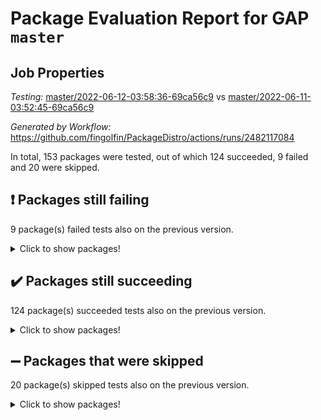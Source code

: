 # Package Evaluation Report for GAP `master`

## Job Properties

*Testing:* [master/2022-06-12-03:58:36-69ca56c9](https://github.com/fingolfin/PackageDistro/blob/data/reports/master/2022-06-12-03:58:36-69ca56c9) vs [master/2022-06-11-03:52:45-69ca56c9](https://github.com/fingolfin/PackageDistro/blob/data/reports/master/2022-06-11-03:52:45-69ca56c9)

*Generated by Workflow:* https://github.com/fingolfin/PackageDistro/actions/runs/2482117084

In total, 153 packages were tested, out of which 124 succeeded, 9 failed and 20 were skipped.

## :exclamation: Packages still failing

9 package(s) failed tests also on the previous version.
<details><summary>Click to show packages!</summary>

- fining 1.4.1 [(failure)](https://github.com/fingolfin/PackageDistro/runs/6847365060?check_suite_focus=true)
- francy 1.2.4 [(failure)](https://github.com/fingolfin/PackageDistro/runs/6847365373?check_suite_focus=true)
- hap 1.39 [(failure)](https://github.com/fingolfin/PackageDistro/runs/6847365746?check_suite_focus=true)
- normalizinterface 1.3.2 [(failure)](https://github.com/fingolfin/PackageDistro/runs/6847366771?check_suite_focus=true)
- packagemanager 1.2 [(failure)](https://github.com/fingolfin/PackageDistro/runs/6847366900?check_suite_focus=true)
- rcwa 4.6.4 [(failure)](https://github.com/fingolfin/PackageDistro/runs/6847367160?check_suite_focus=true)
- recog 1.3.2 [(failure)](https://github.com/fingolfin/PackageDistro/runs/6847367194?check_suite_focus=true)
- semigroups 4.0.0 [(failure)](https://github.com/fingolfin/PackageDistro/runs/6847367348?check_suite_focus=true)
- ugaly 4.0.2 [(failure)](https://github.com/fingolfin/PackageDistro/runs/6847368018?check_suite_focus=true)
</details>

## :heavy_check_mark: Packages still succeeding

124 package(s) succeeded tests also on the previous version.
<details><summary>Click to show packages!</summary>

- ace 5.4 [(success)](https://github.com/fingolfin/PackageDistro/runs/6847364113?check_suite_focus=true)
- aclib 1.3.2 [(success)](https://github.com/fingolfin/PackageDistro/runs/6847364128?check_suite_focus=true)
- agt 0.2 [(success)](https://github.com/fingolfin/PackageDistro/runs/6847364148?check_suite_focus=true)
- alnuth 3.2.1 [(success)](https://github.com/fingolfin/PackageDistro/runs/6847364167?check_suite_focus=true)
- anupq 3.2.6 [(success)](https://github.com/fingolfin/PackageDistro/runs/6847364186?check_suite_focus=true)
- atlasrep 2.1.2 [(success)](https://github.com/fingolfin/PackageDistro/runs/6847364200?check_suite_focus=true)
- autodoc 2022.03.10 [(success)](https://github.com/fingolfin/PackageDistro/runs/6847364238?check_suite_focus=true)
- automata 1.15 [(success)](https://github.com/fingolfin/PackageDistro/runs/6847364254?check_suite_focus=true)
- automgrp 1.3.2 [(success)](https://github.com/fingolfin/PackageDistro/runs/6847364275?check_suite_focus=true)
- autpgrp 1.10.2 [(success)](https://github.com/fingolfin/PackageDistro/runs/6847364299?check_suite_focus=true)
- cap 2022.05-09 [(success)](https://github.com/fingolfin/PackageDistro/runs/6847364321?check_suite_focus=true)
- caratinterface 2.3.3 [(success)](https://github.com/fingolfin/PackageDistro/runs/6847364342?check_suite_focus=true)
- cddinterface 2020.06.24 [(success)](https://github.com/fingolfin/PackageDistro/runs/6847364363?check_suite_focus=true)
- circle 1.6.5 [(success)](https://github.com/fingolfin/PackageDistro/runs/6847364378?check_suite_focus=true)
- classicpres 1.22 [(success)](https://github.com/fingolfin/PackageDistro/runs/6847364392?check_suite_focus=true)
- cohomolo 1.6.10 [(success)](https://github.com/fingolfin/PackageDistro/runs/6847364408?check_suite_focus=true)
- congruence 1.2.4 [(success)](https://github.com/fingolfin/PackageDistro/runs/6847364420?check_suite_focus=true)
- corelg 1.56 [(success)](https://github.com/fingolfin/PackageDistro/runs/6847364432?check_suite_focus=true)
- crime 1.6 [(success)](https://github.com/fingolfin/PackageDistro/runs/6847364448?check_suite_focus=true)
- crisp 1.4.5 [(success)](https://github.com/fingolfin/PackageDistro/runs/6847364473?check_suite_focus=true)
- crypting 0.10 [(success)](https://github.com/fingolfin/PackageDistro/runs/6847364505?check_suite_focus=true)
- cryst 4.1.24 [(success)](https://github.com/fingolfin/PackageDistro/runs/6847364530?check_suite_focus=true)
- crystcat 1.1.9 [(success)](https://github.com/fingolfin/PackageDistro/runs/6847364563?check_suite_focus=true)
- ctbllib 1.3.4 [(success)](https://github.com/fingolfin/PackageDistro/runs/6847364598?check_suite_focus=true)
- cubefree 1.19 [(success)](https://github.com/fingolfin/PackageDistro/runs/6847364634?check_suite_focus=true)
- curlinterface 2.2.2 [(success)](https://github.com/fingolfin/PackageDistro/runs/6847364667?check_suite_focus=true)
- cvec 2.7.5 [(success)](https://github.com/fingolfin/PackageDistro/runs/6847364727?check_suite_focus=true)
- datastructures 0.2.7 [(success)](https://github.com/fingolfin/PackageDistro/runs/6847364760?check_suite_focus=true)
- deepthought 1.0.5 [(success)](https://github.com/fingolfin/PackageDistro/runs/6847364787?check_suite_focus=true)
- design 1.7 [(success)](https://github.com/fingolfin/PackageDistro/runs/6847364802?check_suite_focus=true)
- difsets 2.3.1 [(success)](https://github.com/fingolfin/PackageDistro/runs/6847364821?check_suite_focus=true)
- digraphs 1.5.3 [(success)](https://github.com/fingolfin/PackageDistro/runs/6847364833?check_suite_focus=true)
- edim 1.3.5 [(success)](https://github.com/fingolfin/PackageDistro/runs/6847364854?check_suite_focus=true)
- example 4.3.1 [(success)](https://github.com/fingolfin/PackageDistro/runs/6847364888?check_suite_focus=true)
- factint 1.6.3 [(success)](https://github.com/fingolfin/PackageDistro/runs/6847364928?check_suite_focus=true)
- ferret 1.0.7 [(success)](https://github.com/fingolfin/PackageDistro/runs/6847364970?check_suite_focus=true)
- fga 1.4.0 [(success)](https://github.com/fingolfin/PackageDistro/runs/6847365001?check_suite_focus=true)
- float 1.0.3 [(success)](https://github.com/fingolfin/PackageDistro/runs/6847365105?check_suite_focus=true)
- format 1.4.3 [(success)](https://github.com/fingolfin/PackageDistro/runs/6847365160?check_suite_focus=true)
- forms 1.2.7 [(success)](https://github.com/fingolfin/PackageDistro/runs/6847365212?check_suite_focus=true)
- fplsa 1.2.5 [(success)](https://github.com/fingolfin/PackageDistro/runs/6847365274?check_suite_focus=true)
- fr 2.4.8 [(success)](https://github.com/fingolfin/PackageDistro/runs/6847365323?check_suite_focus=true)
- fwtree 1.3 [(success)](https://github.com/fingolfin/PackageDistro/runs/6847365423?check_suite_focus=true)
- gbnp 1.0.5 [(success)](https://github.com/fingolfin/PackageDistro/runs/6847365459?check_suite_focus=true)
- generalizedmorphismsforcap 2022.05-01 [(success)](https://github.com/fingolfin/PackageDistro/runs/6847365497?check_suite_focus=true)
- genss 1.6.6 [(success)](https://github.com/fingolfin/PackageDistro/runs/6847365539?check_suite_focus=true)
- gradedringforhomalg 2022.03-01 [(success)](https://github.com/fingolfin/PackageDistro/runs/6847365579?check_suite_focus=true)
- grape 4.8.5 [(success)](https://github.com/fingolfin/PackageDistro/runs/6847365604?check_suite_focus=true)
- groupoids 1.69 [(success)](https://github.com/fingolfin/PackageDistro/runs/6847365640?check_suite_focus=true)
- grpconst 2.6.2 [(success)](https://github.com/fingolfin/PackageDistro/runs/6847365671?check_suite_focus=true)
- guarana 0.96.3 [(success)](https://github.com/fingolfin/PackageDistro/runs/6847365697?check_suite_focus=true)
- guava 3.16 [(success)](https://github.com/fingolfin/PackageDistro/runs/6847365725?check_suite_focus=true)
- hapcryst 0.1.14 [(success)](https://github.com/fingolfin/PackageDistro/runs/6847365770?check_suite_focus=true)
- hecke 1.5.3 [(success)](https://github.com/fingolfin/PackageDistro/runs/6847365800?check_suite_focus=true)
- help 3.5 [(success)](https://github.com/fingolfin/PackageDistro/runs/6847365815?check_suite_focus=true)
- idrel 2.43 [(success)](https://github.com/fingolfin/PackageDistro/runs/6847365845?check_suite_focus=true)
- images 1.3.1 [(success)](https://github.com/fingolfin/PackageDistro/runs/6847365857?check_suite_focus=true)
- intpic 0.2.4 [(success)](https://github.com/fingolfin/PackageDistro/runs/6847365882?check_suite_focus=true)
- io 4.7.2 [(success)](https://github.com/fingolfin/PackageDistro/runs/6847365893?check_suite_focus=true)
- irredsol 1.4.3 [(success)](https://github.com/fingolfin/PackageDistro/runs/6847365906?check_suite_focus=true)
- json 2.1.0 [(success)](https://github.com/fingolfin/PackageDistro/runs/6847365926?check_suite_focus=true)
- jupyterkernel 1.4.1 [(success)](https://github.com/fingolfin/PackageDistro/runs/6847365947?check_suite_focus=true)
- jupyterviz 1.5.1 [(success)](https://github.com/fingolfin/PackageDistro/runs/6847365956?check_suite_focus=true)
- kan 1.34 [(success)](https://github.com/fingolfin/PackageDistro/runs/6847365980?check_suite_focus=true)
- kbmag 1.5.9 [(success)](https://github.com/fingolfin/PackageDistro/runs/6847365998?check_suite_focus=true)
- laguna 3.9.5 [(success)](https://github.com/fingolfin/PackageDistro/runs/6847366025?check_suite_focus=true)
- liealgdb 2.2.1 [(success)](https://github.com/fingolfin/PackageDistro/runs/6847366050?check_suite_focus=true)
- liepring 2.6 [(success)](https://github.com/fingolfin/PackageDistro/runs/6847366083?check_suite_focus=true)
- liering 2.4.2 [(success)](https://github.com/fingolfin/PackageDistro/runs/6847366130?check_suite_focus=true)
- linearalgebraforcap 2022.05-04 [(success)](https://github.com/fingolfin/PackageDistro/runs/6847366185?check_suite_focus=true)
- loops 3.4.1 [(success)](https://github.com/fingolfin/PackageDistro/runs/6847366230?check_suite_focus=true)
- lpres 1.0.3 [(success)](https://github.com/fingolfin/PackageDistro/runs/6847366271?check_suite_focus=true)
- majoranaalgebras 1.4 [(success)](https://github.com/fingolfin/PackageDistro/runs/6847366333?check_suite_focus=true)
- mapclass 1.4.5 [(success)](https://github.com/fingolfin/PackageDistro/runs/6847366396?check_suite_focus=true)
- matgrp 0.64 [(success)](https://github.com/fingolfin/PackageDistro/runs/6847366451?check_suite_focus=true)
- modisom 2.5.2 [(success)](https://github.com/fingolfin/PackageDistro/runs/6847366526?check_suite_focus=true)
- modulepresentationsforcap 2022.05-03 [(success)](https://github.com/fingolfin/PackageDistro/runs/6847366568?check_suite_focus=true)
- monoidalcategories 2022.05-06 [(success)](https://github.com/fingolfin/PackageDistro/runs/6847366645?check_suite_focus=true)
- nconvex 2020.11-04 [(success)](https://github.com/fingolfin/PackageDistro/runs/6847366685?check_suite_focus=true)
- nilmat 1.4.1 [(success)](https://github.com/fingolfin/PackageDistro/runs/6847366715?check_suite_focus=true)
- nock 1.5 [(success)](https://github.com/fingolfin/PackageDistro/runs/6847366742?check_suite_focus=true)
- nq 2.5.8 [(success)](https://github.com/fingolfin/PackageDistro/runs/6847366803?check_suite_focus=true)
- numericalsgps 1.3.0 [(success)](https://github.com/fingolfin/PackageDistro/runs/6847366823?check_suite_focus=true)
- openmath 11.5.1 [(success)](https://github.com/fingolfin/PackageDistro/runs/6847366847?check_suite_focus=true)
- orb 4.8.4 [(success)](https://github.com/fingolfin/PackageDistro/runs/6847366873?check_suite_focus=true)
- patternclass 2.4.2 [(success)](https://github.com/fingolfin/PackageDistro/runs/6847366930?check_suite_focus=true)
- permut 2.0.4 [(success)](https://github.com/fingolfin/PackageDistro/runs/6847366950?check_suite_focus=true)
- polenta 1.3.10 [(success)](https://github.com/fingolfin/PackageDistro/runs/6847366977?check_suite_focus=true)
- polymaking 0.8.6 [(success)](https://github.com/fingolfin/PackageDistro/runs/6847367008?check_suite_focus=true)
- primgrp 3.4.2 [(success)](https://github.com/fingolfin/PackageDistro/runs/6847367034?check_suite_focus=true)
- profiling 2.5.0 [(success)](https://github.com/fingolfin/PackageDistro/runs/6847367061?check_suite_focus=true)
- qpa 1.33 [(success)](https://github.com/fingolfin/PackageDistro/runs/6847367087?check_suite_focus=true)
- quagroup 1.8.3 [(success)](https://github.com/fingolfin/PackageDistro/runs/6847367114?check_suite_focus=true)
- radiroot 2.9 [(success)](https://github.com/fingolfin/PackageDistro/runs/6847367135?check_suite_focus=true)
- rds 1.8 [(success)](https://github.com/fingolfin/PackageDistro/runs/6847367176?check_suite_focus=true)
- repndecomp 1.2.1 [(success)](https://github.com/fingolfin/PackageDistro/runs/6847367214?check_suite_focus=true)
- repsn 3.1.0 [(success)](https://github.com/fingolfin/PackageDistro/runs/6847367228?check_suite_focus=true)
- resclasses 4.7.2 [(success)](https://github.com/fingolfin/PackageDistro/runs/6847367252?check_suite_focus=true)
- scscp 2.3.1 [(success)](https://github.com/fingolfin/PackageDistro/runs/6847367304?check_suite_focus=true)
- sglppow 2.2 [(success)](https://github.com/fingolfin/PackageDistro/runs/6847367393?check_suite_focus=true)
- sgpviz 0.999.5 [(success)](https://github.com/fingolfin/PackageDistro/runs/6847367441?check_suite_focus=true)
- simpcomp 2.1.14 [(success)](https://github.com/fingolfin/PackageDistro/runs/6847367499?check_suite_focus=true)
- singular 2020.12.18 [(success)](https://github.com/fingolfin/PackageDistro/runs/6847367553?check_suite_focus=true)
- sla 1.5.3 [(success)](https://github.com/fingolfin/PackageDistro/runs/6847367599?check_suite_focus=true)
- smallgrp 1.5 [(success)](https://github.com/fingolfin/PackageDistro/runs/6847367657?check_suite_focus=true)
- smallsemi 0.6.13 [(success)](https://github.com/fingolfin/PackageDistro/runs/6847367708?check_suite_focus=true)
- sonata 2.9.4 [(success)](https://github.com/fingolfin/PackageDistro/runs/6847367770?check_suite_focus=true)
- sophus 1.25 [(success)](https://github.com/fingolfin/PackageDistro/runs/6847367809?check_suite_focus=true)
- spinsym 1.5.2 [(success)](https://github.com/fingolfin/PackageDistro/runs/6847367854?check_suite_focus=true)
- symbcompcc 1.3.2 [(success)](https://github.com/fingolfin/PackageDistro/runs/6847367891?check_suite_focus=true)
- thelma 1.3 [(success)](https://github.com/fingolfin/PackageDistro/runs/6847367917?check_suite_focus=true)
- tomlib 1.2.9 [(success)](https://github.com/fingolfin/PackageDistro/runs/6847367939?check_suite_focus=true)
- toric 1.9.5 [(success)](https://github.com/fingolfin/PackageDistro/runs/6847367975?check_suite_focus=true)
- transgrp 3.6.2 [(success)](https://github.com/fingolfin/PackageDistro/runs/6847367998?check_suite_focus=true)
- unipot 1.5 [(success)](https://github.com/fingolfin/PackageDistro/runs/6847368049?check_suite_focus=true)
- unitlib 4.1.0 [(success)](https://github.com/fingolfin/PackageDistro/runs/6847368075?check_suite_focus=true)
- utils 0.72 [(success)](https://github.com/fingolfin/PackageDistro/runs/6847368111?check_suite_focus=true)
- uuid 0.7 [(success)](https://github.com/fingolfin/PackageDistro/runs/6847368153?check_suite_focus=true)
- walrus 0.9991 [(success)](https://github.com/fingolfin/PackageDistro/runs/6847368205?check_suite_focus=true)
- wedderga 4.10.2 [(success)](https://github.com/fingolfin/PackageDistro/runs/6847368260?check_suite_focus=true)
- xmod 2.88 [(success)](https://github.com/fingolfin/PackageDistro/runs/6847368338?check_suite_focus=true)
- xmodalg 1.22 [(success)](https://github.com/fingolfin/PackageDistro/runs/6847368424?check_suite_focus=true)
- yangbaxter 0.10.0 [(success)](https://github.com/fingolfin/PackageDistro/runs/6847368503?check_suite_focus=true)
- zeromqinterface 0.13 [(success)](https://github.com/fingolfin/PackageDistro/runs/6847368564?check_suite_focus=true)
</details>

## :heavy_minus_sign: Packages that were skipped

20 package(s) skipped tests also on the previous version.
<details><summary>Click to show packages!</summary>

- 4ti2interface 2022.03-01 [(skipped)](https://github.com/fingolfin/PackageDistro/runs/6847322064?check_suite_focus=true)
- browse 1.8.14 [(skipped)](https://github.com/fingolfin/PackageDistro/runs/6847322064?check_suite_focus=true)
- examplesforhomalg 2022.03-01 [(skipped)](https://github.com/fingolfin/PackageDistro/runs/6847322064?check_suite_focus=true)
- gapdoc 1.6.5 [(skipped)](https://github.com/fingolfin/PackageDistro/runs/6847322064?check_suite_focus=true)
- gauss 2022.03-01 [(skipped)](https://github.com/fingolfin/PackageDistro/runs/6847322064?check_suite_focus=true)
- gaussforhomalg 2022.03-01 [(skipped)](https://github.com/fingolfin/PackageDistro/runs/6847322064?check_suite_focus=true)
- gradedmodules 2022.03-01 [(skipped)](https://github.com/fingolfin/PackageDistro/runs/6847322064?check_suite_focus=true)
- homalg 2022.03-01 [(skipped)](https://github.com/fingolfin/PackageDistro/runs/6847322064?check_suite_focus=true)
- homalgtocas 2022.03-01 [(skipped)](https://github.com/fingolfin/PackageDistro/runs/6847322064?check_suite_focus=true)
- io_forhomalg 2022.03-01 [(skipped)](https://github.com/fingolfin/PackageDistro/runs/6847322064?check_suite_focus=true)
- itc 1.5.1 [(skipped)](https://github.com/fingolfin/PackageDistro/runs/6847322064?check_suite_focus=true)
- localizeringforhomalg 2022.03-01 [(skipped)](https://github.com/fingolfin/PackageDistro/runs/6847322064?check_suite_focus=true)
- matricesforhomalg 2022.04-01 [(skipped)](https://github.com/fingolfin/PackageDistro/runs/6847322064?check_suite_focus=true)
- modules 2022.03-01 [(skipped)](https://github.com/fingolfin/PackageDistro/runs/6847322064?check_suite_focus=true)
- polycyclic 2.16 [(skipped)](https://github.com/fingolfin/PackageDistro/runs/6847322064?check_suite_focus=true)
- ringsforhomalg 2022.04-01 [(skipped)](https://github.com/fingolfin/PackageDistro/runs/6847322064?check_suite_focus=true)
- sco 2022.03-01 [(skipped)](https://github.com/fingolfin/PackageDistro/runs/6847322064?check_suite_focus=true)
- toolsforhomalg 2022.05-01 [(skipped)](https://github.com/fingolfin/PackageDistro/runs/6847322064?check_suite_focus=true)
- toricvarieties 2022.03.23 [(skipped)](https://github.com/fingolfin/PackageDistro/runs/6847322064?check_suite_focus=true)
- xgap 4.31 [(skipped)](https://github.com/fingolfin/PackageDistro/runs/6847322064?check_suite_focus=true)
</details>

